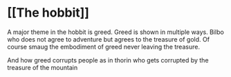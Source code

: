 # [[The hobbit]]
A major theme in the hobbit is greed.
Greed is shown in multiple ways.
Bilbo who does not agree to adventure but agrees to the treasure of gold.
Of course smaug the embodiment of greed never leaving the treasure.

And how greed corrupts people as in thorin who gets corrupted by the treasure of the mountain
